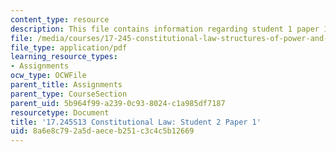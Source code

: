 ```yaml
---
content_type: resource
description: This file contains information regarding student 1 paper 1.
file: /media/courses/17-245-constitutional-law-structures-of-power-and-individual-rights-spring-2013/8a6e8c792a5daeceb251c3c4c5b12669_MIT17_245S13_Stu2Paper1.pdf
file_type: application/pdf
learning_resource_types:
- Assignments
ocw_type: OCWFile
parent_title: Assignments
parent_type: CourseSection
parent_uid: 5b964f99-a239-0c93-8024-c1a985df7187
resourcetype: Document
title: '17.245S13 Constitutional Law: Student 2 Paper 1'
uid: 8a6e8c79-2a5d-aece-b251-c3c4c5b12669
---
```

